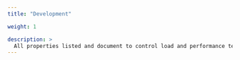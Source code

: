```yaml
---
title: "Development"

weight: 1

description: >
  All properties listed and document to control load and performance tests.
---
```




